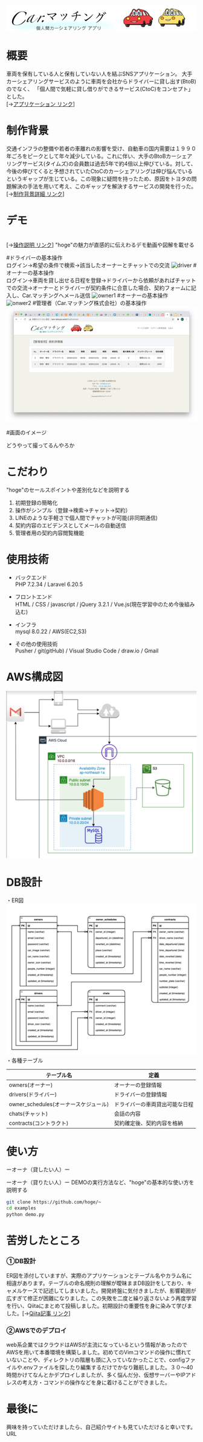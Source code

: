 ![画像](logo.png)
 

# 概要
車両を保有している人と保有していない人を結ぶSNSアプリケーション。
大手カーシェアリングサービスのように車両を会社からドライバーに貸し出す(BtoB)のでなく、
「個人間で気軽に貸し借りができるサービス(CtoC)をコンセプト」とした。<br>
[→[アプリケーション リンク](http://aws-tatsuya-infra)]


# 制作背景
交通インフラの整備や若者の車離れの影響を受け、自動車の国内需要は１９９０年ごろをピークとして年々減少している。これに伴い、大手のBtoBカーシェアリングサービス(タイムズ)の会員数は過去5年で約4倍以上伸びている。対して、今後の伸びてくると予想されていたCtoCのカーシェアリングは伸び悩んでいるというギャップが生じている。この現象に疑問を持ったため、原因をトヨタの問題解決の手法を用いて考え、このギャップを解決するサービスの開発を行った。
<br>[→[制作背景詳細 リンク](https://docs.google.com/presentation/d/1tZJGasBnQbUNXXe0prZ4kC7agbCEJ5aUzGzq7WhR7zA/edit?usp=sharing)]

# デモ
<br>[→[操作説明 リンク](https://docs.google.com/presentation/d/1vp0uW4S5cwLc9BGpcaWo-VbV1Sns1QpCnw0aN3KeQYs/edit?usp=sharing)]
"hoge"の魅力が直感的に伝えわるデモ動画や図解を載せる

#ドライバーの基本操作<br>
ログイン→希望の条件で検索→該当したオーナーとチャットでの交流
![driver](driver.gif)
#オーナーの基本操作<br>
ログイン→車両を貸し出せる日程を登録→ドライバーから依頼があればチャットでの交流→オーナーとドライバーが契約条件に合意した場合、契約フォームに記入し、Car.マッチングへメール送信
![owner1](owner1.gif)
#オーナーの基本操作<br>
![onwer2](owner2.gif)
#管理者（Car.マッチング株式会社）の基本操作<br>
![onwer2](admin.png)
 
#画面のイメージ

どうやって撮ってるんやろか

# こだわり
 
"hoge"のセールスポイントや差別化などを説明する
 
1. 初期登録の簡略化
2. 操作がシンプル（登録→検索→チャット→契約）
3. LINEのような手軽さで個人間でチャットが可能(非同期通信)
4. 契約内容のエビデンスとしてメールの自動送信
5. 管理者用の契約内容閲覧機能

# 使用技術
 
* バックエンド<br>
    PHP 7.2.34 / Laravel 6.20.5

* フロントエンド<br>
    HTML / CSS / javascript / jQuery 3.2.1 / Vue.js(現在学習中のため今後組み込む)

* インフラ<br>
    mysql 8.0.22 / AWS(EC2,S3)


* その他の使用技術<br>
    Pusher / git(gitHub) / Visual Studio Code / draw.io / Gmail
 
 # AWS構成図
![画像](AWS.png)

 # DB設計
・ER図
![画像](finaltable.png)
・各種テーブル

| **テーブル名** | **定義** |
| ---- | ---- |
| owners(オーナー) | オーナーの登録情報 |
| drivers(ドライバー) | ドライバーの登録情報 |
| owner_schedules(オーナースケジュール) | ドライバーの車両貸出可能な日程 |
| chats(チャット) | 会話の内容 |
| contracts(コントラクト) | 契約確定後、契約内容を格納|

# 使い方

ーオーナ（貸したい人）ー

ーオーナ（貸りたい人）ー
DEMOの実行方法など、"hoge"の基本的な使い方を説明する
 
```bash
git clone https://github.com/hoge/~
cd examples
python demo.py
```

# 苦労したところ

### ①DB設計

ER図を添付していますが、実際のアプリケーションとテーブル名やカラム名に相違があります。テーブルの命名規則の理解が曖昧ままDB設計をしており、キャメルケースで記述してしまいました。開発終盤に気付きましたが、影響範囲が広すぎて修正が困難になりました。この失敗を二度と繰り返さないよう再度学習を行い、Qiitaにまとめて投稿しました。初期設計の重要性を身に染みて学びました。[→[Qiita記事 リンク](https://qiita.com/tatsuya_1995/items/4b706fc40fe2f300bbc0)]

### ②AWSでのデプロイ
web系企業ではクラウドはAWSが主流になっているという情報があったのでAWSを用いて本番環境を構築しました。初めてのVimコマンドの操作に慣れていないことや、ディレクトリの階層も頭に入っていなかったことで、configファイルや.envファイルを探したり編集するだけでかなり難航しました。３０〜40時間かけてなんとかデプロイしましたが、多く悩んだ分、仮想サーバーやIPアドレスの考え方・コマンドの操作などを身に着けることができました。


# 最後に
 
興味を持っていただけましたら、自己紹介サイトも見ていただけると幸いです。
URL
 
